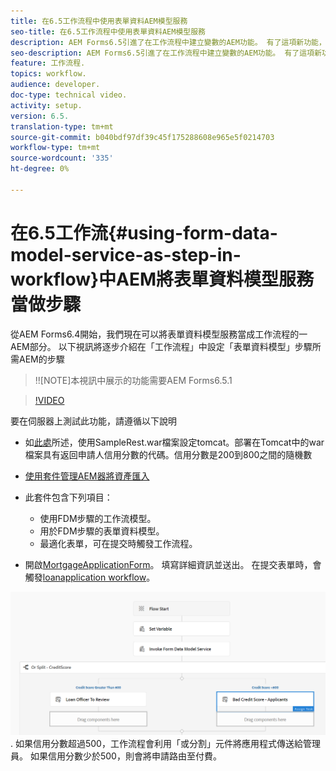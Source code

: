 ```yaml
---
title: 在6.5工作流程中使用表單資料AEM模型服務
seo-title: 在6.5工作流程中使用表單資料AEM模型服務
description: AEM Forms6.5引進了在工作流程中建立變數的AEM功能。 有了這項新功能，在工作流程中使用「叫用表單資料模型服務」AEM變得十分簡單。 以下視訊將引導您瞭解在工作流程中使用「叫用表單資料模型服務」所涉AEM及的步驟。
seo-description: AEM Forms6.5引進了在工作流程中建立變數的AEM功能。 有了這項新功能，在工作流程中使用「叫用表單資料模型服務」AEM變得十分簡單。 以下視訊將引導您瞭解在工作流程中使用「叫用表單資料模型服務」所涉AEM及的步驟。
feature: 工作流程.
topics: workflow.
audience: developer.
doc-type: technical video.
activity: setup.
version: 6.5.
translation-type: tm+mt
source-git-commit: b040bdf97df39c45f175288608e965e5f0214703
workflow-type: tm+mt
source-wordcount: '335'
ht-degree: 0%

---
```



# 在6.5工作流{#using-form-data-model-service-as-step-in-workflow}中AEM將表單資料模型服務當做步驟

從AEM Forms6.4開始，我們現在可以將表單資料模型服務當成工作流程的一AEM部分。 以下視訊將逐步介紹在「工作流程」中設定「表單資料模型」步驟所需AEM的步驟

>!![NOTE]本視訊中展示的功能需要AEM Forms6.5.1


>[!VIDEO](https://video.tv.adobe.com/v/28145?quality=9&learn=on)

要在伺服器上測試此功能，請遵循以下說明

* 如[此處](https://helpx.adobe.com/experience-manager/kt/forms/using/preparing-datasource-for-form-data-model-tutorial-use.html)所述，使用SampleRest.war檔案設定tomcat。部署在Tomcat中的war檔案具有返回申請人信用分數的代碼。信用分數是200到800之間的隨機數

* [ 使用套件管理AEM器將資產匯入](assets/aem65-loanapplication.zip)
* 此套件包含下列項目：

   * 使用FDM步驟的工作流模型。
   * 用於FDM步驟的表單資料模型。
   * 最適化表單，可在提交時觸發工作流程。
* 開啟[MortgageApplicationForm](http://localhost:4502/content/dam/formsanddocuments/loanapplication/jcr:content?wcmmode=disabled)。 填寫詳細資訊並送出。 在提交表單時，會觸發[loanapplication workflow](http://http://localhost:4502/editor.html/conf/global/settings/workflow/models/LoanApplication2.html)。

![ 工作流程 ](assets/invokefdm651.PNG).
如果信用分數超過500，工作流程會利用「或分割」元件將應用程式傳送給管理員。 如果信用分數少於500，則會將申請路由至付費。
